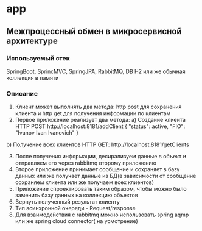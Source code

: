 # app

## Межпроцессный обмен в микросервисной архитектуре

### Используемый стек
SpringBoot, SprincMVC, SpringJPA, RabbitMQ, DB H2 или же обычная коллекция в памяти

### Описание
1) Клиент может выполнять два метода: http post для сохранения клиента и http get для получения информации по клиентам
2) Первое приложение реализует два метода:
 a) Создание клиента HTTP POST
  http://localhost:8181/addClient
  {
   "status": active,
   "FIO": "Ivanov Ivan Ivanovich"
  }
  
 b) Получение всех клиентов HTTP GET:
  http://localhost:8181/getClients
  
3) После получения информации, десирализуем данные в объект и отправляем его через rabbitmq второму приложению
4) Второе приложение принимает сообщение и сохраняет в базу данных или же получает данные из БД(в зависимости от сообщение сохраняем клиента или же получаем всех клиентов)
5) Приложение спроектировать таким образом, чтобы можно было заменить базу данных на коллекцию объектов
6) Вернуть полученный результат клиенту
7) Тип асинхронной очереди - Request/response
8) Для взаимодействия с rabbitmq можно использовать spring aqmp или же spring cloud connector( на усмотрение)
 
